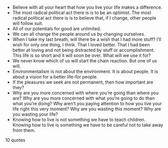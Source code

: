  - Believe with all your heart that how you live your life makes a difference.
 - The most radical political act there is is to be an optimist. The most radical political act there is is to believe that, if I change, other people will follow suit.
 - All of our potentials for good are unlimited.
 - We can all change the people around us by changing ourselves.
 - When I take my last breath, will there be a wish that I had more stuff? I’ll wish for only one thing, I think. That I loved better. That I had been better at loving and not being distracted by stuff or accomplishment. This life is so short and it will soon be over. What will we use it for?
 - We never know which of us will start the chain reaction. But one of us will.
 - Environmentalism is not about the environment. It is about people. It is about a vision for a better life-for people.
 - If the pleasures we seek are not permanent, then how important are they?
 - Why are you more concerned with where you’re going than where you are? Why are you more concerned with what you’re going to do than what you’re doing? Why aren’t you paying attention to how you live your life right this very moment? Why are you wasting this moment? Why are you wasting your life?
 - Knowing how to live is not something we have to teach children. Knowing how to live is something we have to be careful not to take away from them.

10 quotes